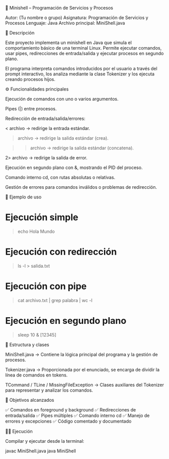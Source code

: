 🐚 Minishell – Programación de Servicios y Procesos

Autor: (Tu nombre o grupo)
Asignatura: Programación de Servicios y Procesos
Lenguaje: Java
Archivo principal: MiniShell.java

🧩 Descripción

Este proyecto implementa un minishell en Java que simula el comportamiento básico de una terminal Linux.
Permite ejecutar comandos, usar pipes, redirecciones de entrada/salida y ejecutar procesos en segundo plano.

El programa interpreta comandos introducidos por el usuario a través del prompt interactivo, los analiza mediante la clase Tokenizer y los ejecuta creando procesos hijos.

⚙️ Funcionalidades principales

Ejecución de comandos con uno o varios argumentos.

Pipes (|) entre procesos.

Redirección de entrada/salida/errores:

< archivo → redirige la entrada estándar.

> archivo → redirige la salida estándar (crea).

>> archivo → redirige la salida estándar (concatena).

2> archivo → redirige la salida de error.

Ejecución en segundo plano con &, mostrando el PID del proceso.

Comando interno cd, con rutas absolutas o relativas.

Gestión de errores para comandos inválidos o problemas de redirección.

🚀 Ejemplo de uso
# Ejecución simple
> echo Hola Mundo

# Ejecución con redirección
> ls -l > salida.txt

# Ejecución con pipe
> cat archivo.txt | grep palabra | wc -l

# Ejecución en segundo plano
> sleep 10 &
[12345]

🧠 Estructura y clases

MiniShell.java → Contiene la lógica principal del programa y la gestión de procesos.

Tokenizer.java → Proporcionada por el enunciado, se encarga de dividir la línea de comandos en tokens.

TCommand / TLine / MissingFileException → Clases auxiliares del Tokenizer para representar y analizar los comandos.

🧪 Objetivos alcanzados

✅ Comandos en foreground y background
✅ Redirecciones de entrada/salida
✅ Pipes múltiples
✅ Comando interno cd
✅ Manejo de errores y excepciones
✅ Código comentado y documentado

🧑‍💻 Ejecución

Compilar y ejecutar desde la terminal:

javac MiniShell.java
java MiniShell
